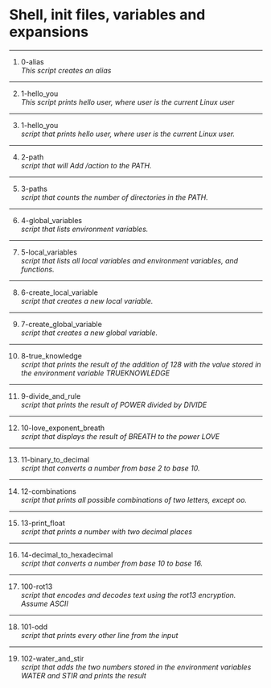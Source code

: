 # Shell, init files, variables and expansions
---
1. 0-alias </br>
_This script creates an alias_
---
2. 1-hello_you </br>
_This script prints hello user, where user is the current Linux user_
---
3. 1-hello_you </br>
_script that prints hello user, where user is the current Linux user._
---
4. 2-path </br>
_script that will Add /action to the PATH._
---
5. 3-paths </br>
_script that counts the number of directories in the PATH._
---
6. 4-global_variables </br>
_script that lists environment variables._
---
7. 5-local_variables </br>
_script that lists all local variables and environment variables, and functions._
---
8. 6-create_local_variable </br>
_script that creates a new local variable._
---
9. 7-create_global_variable </br>
_script that creates a new global variable._
---
10. 8-true_knowledge </br>
_script that prints the result of the addition of 128 with the value stored in the environment variable TRUEKNOWLEDGE_
---
11. 9-divide_and_rule </br>
_script that prints the result of POWER divided by DIVIDE_
---
12. 10-love_exponent_breath </br>
_script that displays the result of BREATH to the power LOVE_
---
13. 11-binary_to_decimal </br>
_script that converts a number from base 2 to base 10._
---
14. 12-combinations </br>
_script that prints all possible combinations of two letters, except oo._
---
15. 13-print_float </br>
_script that prints a number with two decimal places_
---
16. 14-decimal_to_hexadecimal </br>
_script that converts a number from base 10 to base 16._
---
17. 100-rot13 </br>
_script that encodes and decodes text using the rot13 encryption. Assume ASCII_
---
18. 101-odd </br>
_script that prints every other line from the input_
---
19. 102-water_and_stir </br>
_script that adds the two numbers stored in the environment variables WATER and STIR and prints the result_   
